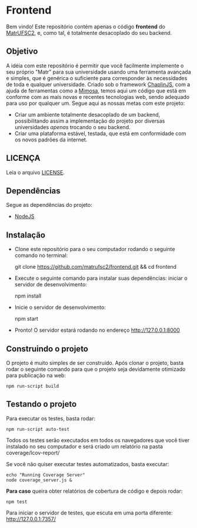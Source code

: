 # Frontend

Bem vindo! Este repositório contém apenas o código **frontend** do [MatrUFSC2](http://matrufsc2.appspot.com), e, como tal, é totalmente desacoplado do seu backend.

## Objetivo

A idéia com este repositório é permitir que você facilmente implemente o seu próprio "Matr" para sua universidade usando uma ferramenta avançada e simples, que é genérica o suficiente para corresponder às necessidades de toda e qualquer universidade.
Criado sob o framework [ChaplinJS](http://chaplinjs.org), com a ajuda de ferramentas como a [Mimosa](http://mimosa.io), temos aqui um código que está em conforme com as mais novas e recentes tecnologias web, sendo adequado para uso por qualquer um. Segue aqui as nossas metas com este projeto:

- Criar um ambiente totalmente desacoplado de um backend, possibilitando assim a implementação do projeto por diversas universidades *apenas* trocando o seu backend.
- Criar uma plataforma estável, testada, que está em conformidade com os novos padrões da internet.

## LICENÇA

Leia o arquivo [LICENSE](https://github.com/matrufsc2/frontend/blob/develop/LICENSE.md).

## Dependências

Segue as dependências do projeto:

- [NodeJS](http://nodejs.org)

## Instalação

- Clone este repositório para o seu computador rodando o seguinte comando no terminal:

	git clone https://github.com/matrufsc2/frontend.git && cd frontend

- Execute o seguinte comando para instalar suas dependências: iniciar o servidor de desenvolvimento:

	npm install

- Inicie o servidor de desenvolvimento:
	
	npm start

- Pronto! O servidor estará rodando no endereço http://127.0.0.1:8000 

## Construindo o projeto

O projeto é muito simples de ser construido. Após clonar o projeto, basta rodar o seguinte comando para que o projeto seja devidamente otimizado para publicação na web:


	npm run-script build


## Testando o projeto

Para executar os testes, basta rodar:

	npm run-script auto-test

Todos os testes serão executados em todos os navegadores que você tiver instalado no seu computador e será criado um relatório na pasta coverage/lcov-report/

Se você não quiser executar testes automatizados, basta executar:

	echo "Running Coverage Server"
	node coverage_server.js &

**Para caso** queira obter relatórios de cobertura de código e depois rodar:

	npm test

Para iniciar o servidor de testes, que escuta em uma porta diferente: http://127.0.0.1:7357/